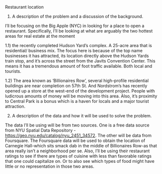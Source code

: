 Restaurant location

1.	A description of the problem and a discussion of the background.

I’ll be focusing on the Big Apple (NYC) in looking for a place to open a restaurant. Specifically, I’ll be looking at what are arguably the two hottest areas for real estate at the moment

1.1) the recently completed Hudson Yard’s complex. A 25-acre area that is residential/ business mix. The focus here is because of the top name businesses it has attracted, its location directly above the Hudson Yards train stop, and it’s across the street from the Javits Convention Center. This means it has a tremendous amount of foot traffic available. Both local and tourists. 

1.2) The area known as ‘Billionaires Row’, several high-profile residential buildings are near completion on 57th St. And Nordstrom’s has recently opened up a store at the west-end of the development project. People with ludicrous amounts of money will be moving into this area. Also, it’s proximity to Central Park is a bonus which is a haven for locals and a major tourist attraction.

2.	A description of the data and how it will be used to solve the problem.

The data I’ll be using will be from two sources. One is a free data source from NYU Spatial Data Repository -https://geo.nyu.edu/catalog/nyu_2451_34572. The other will be data from Foursquare. The Foursquare data will be used to obtain the location of Carnegie Hall-which sits smack dab in the middle of Billionaires Row-as that area really isn’t a neighborhood per se. Also, I’ll be using their restaurant ratings to see if there are types of cuisine with less than favorable ratings that one could capitalize on. Or to also see which types of food might have little or no representation in those two areas.

